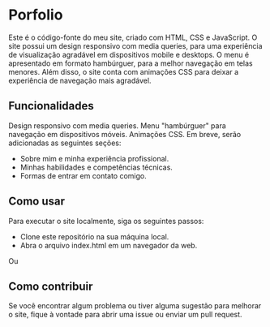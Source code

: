 # Porfolio

Este é o código-fonte do meu site, criado com HTML, CSS e JavaScript. O site possui um design responsivo com media queries, para uma experiência de visualização agradável em dispositivos mobile e desktops. O menu é apresentado em formato hambúrguer, para a melhor navegação em telas menores. Além disso, o site conta com animações CSS para deixar a experiência de navegação mais agradável.

## Funcionalidades

Design responsivo com media queries.
Menu "hambúrguer" para navegação em dispositivos móveis.
Animações CSS.
Em breve, serão adicionadas as seguintes seções:

- Sobre mim e minha experiência profissional.
- Minhas habilidades e competências técnicas.
- Formas de entrar em contato comigo.


## Como usar
Para executar o site localmente, siga os seguintes passos:

- Clone este repositório na sua máquina local.
- Abra o arquivo index.html em um navegador da web.

Ou


## Como contribuir
Se você encontrar algum problema ou tiver alguma sugestão para melhorar o site, fique à vontade para abrir uma issue ou enviar um pull request.

